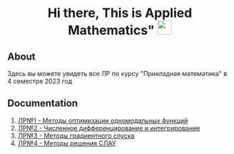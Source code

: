 <h1 align="center">Hi there, This is Applied Mathematics"
<img src="https://github.com/blackcater/blackcater/raw/main/images/Hi.gif" height="32"/></h1>

## About
Здесь вы можете увидеть все ЛР по курсу "Прикладная математика" в 4 семестре 2023 год 

## Documentation

1. [ЛР№1 - Методы оптимизации одномодальных функций](https://github.com/RomanKosovets/PriMat/blob/main/lab_Description/AM_Lab_2%20(1).pdf)
2. [ЛР№2 - Численное дифференцирование и интегрирование](https://github.com/RomanKosovets/PriMat/blob/main/lab_Description/AM_Lab_1%20(2).pdf)
3. [ЛР№3 - Методы градиентного спуска](https://github.com/RomanKosovets/PriMat/blob/main/lab_Description/AM_Lab_3.pdf)
4. [ЛР№4 - Методы решения СЛАУ](https://github.com/RomanKosovets/PriMat/blob/main/lab_Description/AM_Lab_4.pdf)

